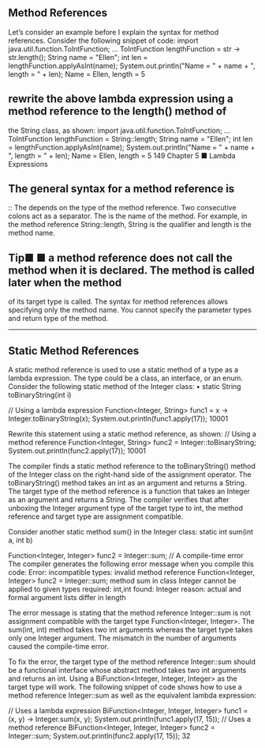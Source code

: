 ## Method References

Let’s consider an example before I explain the syntax for method references. Consider the following snippet of code:
import java.util.function.ToIntFunction;
...
ToIntFunction<String> lengthFunction = str -> str.length();
String name = "Ellen";
int len = lengthFunction.applyAsInt(name);
System.out.println("Name = " + name + ", length = " + len);
Name = Ellen, length = 5

## rewrite the above lambda expression using a method reference to the length() method of
the String class, as shown:
import java.util.function.ToIntFunction;
...
ToIntFunction<String> lengthFunction = String::length;
String name = "Ellen";
int len = lengthFunction.applyAsInt(name);
System.out.println("Name = " + name + ", length = " + len);
Name = Ellen, length = 5
149
Chapter 5 ■ Lambda Expressions

## The general syntax for a method reference is
   <Qualifier>::<MethodName>
The <Qualifier> depends on the type of the method reference. Two consecutive colons act as a separator.
The <MethodName> is the name of the method. For example, in the method reference String::length, String is the
qualifier and length is the method name.

## Tip■ ■ a method reference does not call the method when it is declared. The method is called later when the method
   of its target type is called.
   The syntax for method references allows specifying only the method name. You cannot specify the parameter
   types and return type of the method.
   
----------------------------------------------------------------------------------------------------------------
## Static Method References
A static method reference is used to use a static method of a type as a lambda expression. The type could be a class, 
an interface, or an enum. Consider the following static method of the Integer class:
• static String toBinaryString(int i)

// Using a lambda expression
Function<Integer, String> func1 = x -> Integer.toBinaryString(x);
System.out.println(func1.apply(17));
10001
 
Rewrite this statement using a static method reference, as shown:
// Using a method reference
Function<Integer, String> func2 = Integer::toBinaryString;
System.out.println(func2.apply(17));
10001

The compiler finds a static method reference to the toBinaryString() method of the Integer class on the
right-hand side of the assignment operator. The toBinaryString() method takes an int as an argument and returns
a String. The target type of the method reference is a function that takes an Integer as an argument and returns a
String. The compiler verifies that after unboxing the Integer argument type of the target type to int, the method
reference and target type are assignment compatible.

Consider another static method sum() in the Integer class:
static int sum(int a, int b)

Function<Integer, Integer> func2 = Integer::sum; // A compile-time error
The compiler generates the following error message when you compile this code:
Error: incompatible types: invalid method reference
Function<Integer, Integer> func2 = Integer::sum;
method sum in class Integer cannot be applied to given types
required: int,int
found: Integer
reason: actual and formal argument lists differ in length

The error message is stating that the method reference Integer::sum is not assignment compatible with the
target type Function<Integer, Integer>. The sum(int, int) method takes two int arguments whereas the target
type takes only one Integer argument. The mismatch in the number of arguments caused the compile-time error.

To fix the error, the target type of the method reference Integer::sum should be a functional interface whose
abstract method takes two int arguments and returns an int. Using a BiFunction<Integer, Integer, Integer> as
the target type will work. The following snippet of code shows how to use a method reference Integer::sum as well as
the equivalent lambda expression:

// Uses a lambda expression
BiFunction<Integer, Integer, Integer> func1 = (x, y) -> Integer.sum(x, y);
System.out.println(func1.apply(17, 15));
// Uses a method reference
BiFunction<Integer, Integer, Integer> func2 = Integer::sum;
System.out.println(func2.apply(17, 15));
32